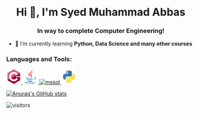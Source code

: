 <h1 align="center">Hi 👋, I'm Syed Muhammad Abbas</h1>
<h3 align="center">In way to complete Computer Engineering!</h3>

- 🌱 I’m currently learning **Python, Data Science and many other courses**


<h3 align="left">Languages and Tools:</h3>
</p>
<p align="left"> <a href="https://www.w3schools.com/cpp/" target="_blank"> <img src="https://raw.githubusercontent.com/devicons/devicon/master/icons/cplusplus/cplusplus-original.svg" alt="cplusplus" width="40" height="40"/> </a> <a href="https://www.java.com" target="_blank"> <img src="https://raw.githubusercontent.com/devicons/devicon/master/icons/java/java-original.svg" alt="java" width="40" height="40"/> </a> <a href="https://www.microsoft.com/en-us/sql-server" target="_blank"> <img src="https://cdn.worldvectorlogo.com/logos/microsoft-sql-server.svg" alt="mssql" width="40" height="40"/> </a> <a href="https://www.python.org" target="_blank"> <img src="https://raw.githubusercontent.com/devicons/devicon/master/icons/python/python-original.svg" alt="python" width="40" height="40"/> </a> </p>

[![Anurag's GitHub stats](https://github-readme-stats.vercel.app/api?username=abbas1001)](https://github.com/anuraghazra/github-readme-stats)

![visitors](https://visitor-badge.laobi.icu/badge?page_id=smabbas.abbas)



